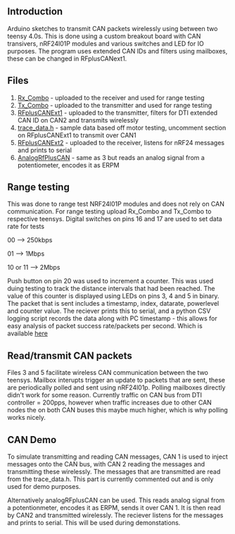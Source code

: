 ## Introduction
Arduino sketches to transmit CAN packets wirelessly using between two teensy 4.0s.
This is done using a custom breakout board with CAN transivers, nRF24l01P modules and various
switches and LED for IO purposes. The program uses extended CAN IDs and filters using mailboxes, 
these can be changed in RFplusCANext1. 

## Files
1. [Rx_Combo](https://github.com/Sarahelma/TeensyWirelessCAN/blob/main/RX_combo.ino) - uploaded to the receiver and used for range testing
2. [Tx_Combo](https://github.com/Sarahelma/TeensyWirelessCAN/blob/main/TX_combo.ino) - uploaded to the transmitter and used for range testing
3. [RFplusCANExt1](https://github.com/Sarahelma/TeensyWirelessCAN/blob/main/RFplusCANExt1.ino) - uploaded to the transmitter, filters for DTI extended CAN ID on CAN2 and transmits wirelessly
4. [trace_data.h](https://github.com/Sarahelma/TeensyWirelessCAN/blob/main/trace_data.h) - sample data based off motor testing, uncomment section on RFplusCANExt1 to transmit over CAN1
5. [RFplusCANExt2](https://github.com/Sarahelma/TeensyWirelessCAN/blob/main/RFplusCAN2ext.ino) - uploaded to the receiver, listens for nRF24 messages and prints to serial
6. [AnalogRfPlusCAN](https://github.com/Sarahelma/TeensyWirelessCAN/blob/main/RFplusCAN2ext.ino) - same as 3 but reads an analog signal from a potentiometer, encodes it as ERPM


## Range testing
This was done to range test NRF24l01P modules and does not rely on CAN communication. For range testing upload Rx_Combo and Tx_Combo to respective teensys. Digital switches on pins 16 and 17 are used to set data rate for tests

00 --> 250kbps

01 --> 1Mbps

10 or 11 --> 2Mbps

Push button on pin 20 was used to increment a counter. This was used duing testing to track the distance intervals that had been reached. The value of this counter is displayed using LEDs on pins 3, 4 and 5 in binary. 
The packet that is sent includes a timestamp, index, datarate, powerlevel and counter value. The reciever prints this to serial, and a python CSV logging script records the data along with PC timestamp - this allows for easy analysis of packet success rate/packets per second. Which is available [here](https://github.com/Sarahelma/Yr3ProjectData)

## Read/transmit CAN packets
Files 3 and 5 facilitate wireless CAN communication between the two teensys. Mailbox interupts trigger an update to packets that are sent, these are periodically polled and sent using nRF24l01p. Polling mailboxes directly didn't work for some reason. Currently traffic on CAN bus from DTI controller = 200pps, however when traffic increases due to other CAN nodes the on both CAN buses this maybe much higher, which is why polling works nicely.


## CAN Demo

To simulate transmitting and reading CAN messages, CAN 1 is used to inject messages onto the CAN bus, with CAN 2 reading the messages and transmitting these wirelessly. The messages that are transmitted are read from the trace_data.h. This part is currently commented out and is only used for demo purposes. 

Alternatively analogRFplusCAN can be used. This reads analog signal from a potentionmeter, encodes it as ERPM, sends it over CAN 1. It is then read by CAN2 and transmitted wirelessly. The reciever listens for the messages and prints to serial. This will be used during demonstations.

